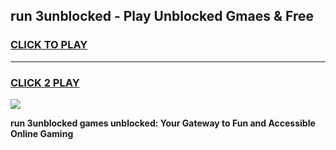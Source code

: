 
## run 3unblocked - Play Unblocked Gmaes & Free
<h3>
<a href="https://news.freeplayer.one?title=run_3unblocked&ref=23F">CLICK TO PLAY</a></h3>
<hr>

<h3>
<a href="https://news.freeplayer.one?title=run_3unblocked&ref=23F">CLICK 2 PLAY</a>
  
</h3>

<a href="https://news.freeplayer.one?title=run_3unblocked&ref=23F/"><img src="https://clearcache.store/games.png"></a>


**run 3unblocked games unblocked: Your Gateway to Fun and Accessible Online Gaming**
